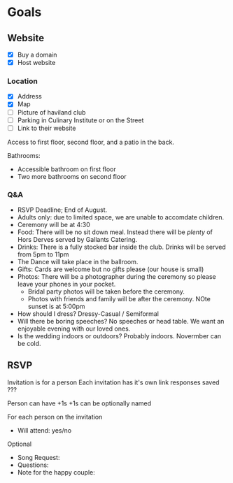 # Goals

## Website

- [x] Buy a domain
- [x] Host website

### Location

- [x] Address
- [x] Map
- [ ] Picture of haviland club
- [ ] Parking in Culinary Institute or on the Street
- [ ] Link to their website

Access to first floor, second floor, and a patio in the back.

Bathrooms:

- Accessible bathroom on first floor
- Two more bathrooms on second floor

### Q&A

- RSVP Deadline; End of August.
- Adults only: due to limited space, we are unable to accomdate children.
- Ceremony will be at 4:30
- Food: There will be no sit down meal. Instead there will be _plenty_ of Hors Derves served by Gallants Catering.
- Drinks: There is a fully stocked bar inside the club. Drinks will be served from 5pm to 11pm
- The Dance will take place in the ballroom.
- Gifts: Cards are welcome but no gifts please (our house is small)
- Photos: There will be a photographer during the ceremony so please leave your phones in your pocket.
  - Bridal party photos will be taken before the ceremony.
  - Photos with friends and family will be after the ceremony. NOte sunset is at 5:00pm
- How should I dress? Dressy-Casual / Semiformal
- Will there be boring speeches? No speeches or head table. We want an enjoyable evening with our loved ones.
- Is the wedding indoors or outdoors? Probably indoors. Novermber can be cold.

## RSVP

Invitation is for a person
Each invitation has it's own link
responses saved ???

Person can have +1s
+1s can be optionally named

For each person on the invitation

- Will attend: yes/no

Optional

- Song Request:
- Questions:
- Note for the happy couple:
